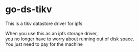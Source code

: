 # go-ds-tikv
This is a tikv datastore driver for ipfs

When you use this as an ipfs storage driver,  
you no longer have to worry about running out of disk space.  
You just need to pay for the machine